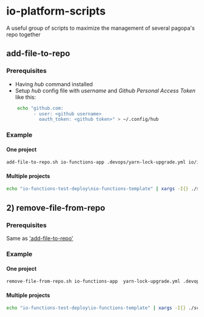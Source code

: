 # io-platform-scripts

A useful group of scripts to maximize the management of several pagopa's repo together

## add-file-to-repo

### Prerequisites

- Having _hub_ command installed
- Setup _hub_ config file with _username_ and _Github Personal Access Token_ like this:

```bash
    echo "github.com:
          - user: <github username>
            oauth_token: <github token>" > ~/.config/hub
```

### Example

#### One project

```bash
add-file-to-repo.sh io-functions-app .devops/yarn-lock-upgrade.yml io/io-functions-test-deploy . test-branch "Test PR Title" "Test PR Description"
```

#### Multiple projects

```bash
echo "io-functions-test-deploy\nio-functions-template" | xargs -I{} ./scripts/add-file-to-repo.sh {}  .devops/yarn-lock-upgrade.yml io/io-functions-test-deploy . test-branch "Test PR Title" "Test PR Description" 
```

## 2) remove-file-from-repo

### Prerequisites

Same as ['add-file-to-repo'](#add-file-to-repo)

### Example

#### One project

```bash
remove-file-from-repo.sh io-functions-app  yarn-lock-upgrade.yml .devops test-branch "Test PR Title" "Test PR Description"
```

#### Multiple projects

```bash
echo "io-functions-test-deploy\io-functions-template" | xargs -I{} ./scripts/remove-file-from-repo {}  yarn-lock-upgrade.yml .devops test-branch "Test PR Title" "Test PR Description" 
```
